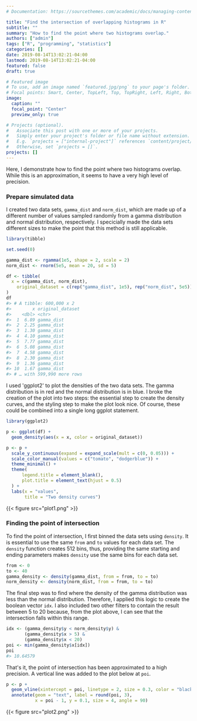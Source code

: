 ```yaml
---
# Documentation: https://sourcethemes.com/academic/docs/managing-content/

title: "Find the intersection of overlapping histograms in R"
subtitle: ""
summary: "How to find the point where two histograms overlap."
authors: ["admin"]
tags: ["R", "programming", "statistics"]
categories: []
date: 2019-08-14T13:02:21-04:00
lastmod: 2019-08-14T13:02:21-04:00
featured: false
draft: true

# Featured image
# To use, add an image named `featured.jpg/png` to your page's folder.
# Focal points: Smart, Center, TopLeft, Top, TopRight, Left, Right, BottomLeft, Bottom, BottomRight.
image:
  caption: ""
  focal_point: "Center"
  preview_only: true

# Projects (optional).
#   Associate this post with one or more of your projects.
#   Simply enter your project's folder or file name without extension.
#   E.g. `projects = ["internal-project"]` references `content/project/deep-learning/index.md`.
#   Otherwise, set `projects = []`.
projects: []
---
```


Here, I demonstrate how to find the point where two histograms overlap. While this is an approximation, it seems to have a very high level of precision. 

### Prepare simulated data

I created two data sets, `gamma_dist` and `norm_dist`, which are made up of a different number of values sampled randomly from a gamma distribution and normal distribution, respectively. I specicially made the data sets different sizes to make the point that this method is still applicable.

```r
library(tibble)

set.seed(0)

gamma_dist <- rgamma(1e5, shape = 2, scale = 2)
norm_dist <- rnorm(5e5, mean = 20, sd = 5)

df <- tibble(
  x = c(gamma_dist, norm_dist),
	original_dataset = c(rep("gamma_dist", 1e5), rep("norm_dist", 5e5))
)
df
#> # A tibble: 600,000 x 2
#>        x original_dataset
#>    <dbl> <chr>
#>  1  6.89 gamma_dist
#>  2  2.25 gamma_dist
#>  3  1.30 gamma_dist
#>  4  4.10 gamma_dist
#>  5  7.77 gamma_dist
#>  6  5.08 gamma_dist
#>  7  4.58 gamma_dist
#>  8  2.30 gamma_dist
#>  9  1.36 gamma_dist
#> 10  1.67 gamma_dist
#> # … with 599,990 more rows
```
I used 'ggplot2' to plot the densities of the two data sets. The gamma distribution is in red and the normal distribution is in blue. I broke the creation of the plot into two steps: the essential step to create the density curves, and the styling step to make the plot look nice. Of course, these could be combined into a single long ggplot statement.

```r
library(ggplot2)

p <- ggplot(df) +
  geom_density(aes(x = x, color = original_dataset))

p <- p +
  scale_y_continuous(expand = expand_scale(mult = c(0, 0.05))) +
  scale_color_manual(values = c("tomato", "dodgerblue")) +
  theme_minimal() +
  theme(
      legend.title = element_blank(),
      plot.title = element_text(hjust = 0.5)
  ) +
  labs(x = "values",
       title = "Two density curves")
```

{{< figure src="plot1.png" >}}

### Finding the point of intersection

To find the point of intersection, I first binned the data sets using `density`. It is essential to use the same `from` and `to` values for each data set. The `density` function creates 512 bins, thus, providing the same starting and ending parameters makes `density` use the same bins for each data set.

```r
from <- 0
to <- 40
gamma_density <- density(gamma_dist, from = from, to = to)
norm_density <- density(norm_dist, from = from, to = to)
```
The final step was to find where the density of the gamma distribution was less than the normal distribution. Therefore, I applied this logic to create the boolean vector `idx`. I also included two other filters to contain the result between 5 to 20 because, from the plot above, I can see that the intersection falls within this range.

```r
idx <- (gamma_density$y < norm_density$y) &
       (gamma_density$x > 5) &
       (gamma_density$x < 20)
poi <- min(gamma_density$x[idx])
poi
#> 10.64579
```
That's it, the point of intersection has been approximated to a high precision. A vertical line was added to the plot below at `poi`.

```r
p <- p + 
  geom_vline(xintercept = poi, linetype = 2, size = 0.3, color = "black") +
  annotate(geom = "text", label = round(poi, 3),
           x = poi - 1, y = 0.1, size = 4, angle = 90)
```

{{< figure src="plot2.png" >}}

